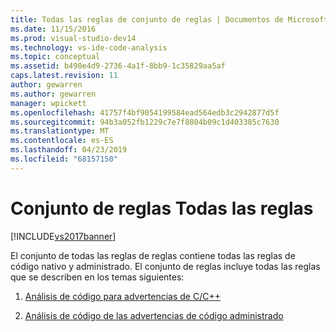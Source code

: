 ```yaml
---
title: Todas las reglas de conjunto de reglas | Documentos de Microsoft
ms.date: 11/15/2016
ms.prod: visual-studio-dev14
ms.technology: vs-ide-code-analysis
ms.topic: conceptual
ms.assetid: b490e4d9-2736-4a1f-8bb9-1c35829aa5af
caps.latest.revision: 11
author: gewarren
ms.author: gewarren
manager: wpickett
ms.openlocfilehash: 41757f4bf9054199584ead564edb3c2942877d5f
ms.sourcegitcommit: 94b3a052fb1229c7e7f8804b09c1d403385c7630
ms.translationtype: MT
ms.contentlocale: es-ES
ms.lasthandoff: 04/23/2019
ms.locfileid: "68157150"
---
```

# <a name="all-rules-rule-set"></a>Conjunto de reglas Todas las reglas
[!INCLUDE[vs2017banner](../includes/vs2017banner.md)]

El conjunto de todas las reglas de reglas contiene todas las reglas de código nativo y administrado. El conjunto de reglas incluye todas las reglas que se describen en los temas siguientes:  
  
1. [Análisis de código para advertencias de C/C++](../code-quality/code-analysis-for-c-cpp-warnings.md)  
  
2. [Análisis de código de las advertencias de código administrado](../code-quality/code-analysis-for-managed-code-warnings.md)
